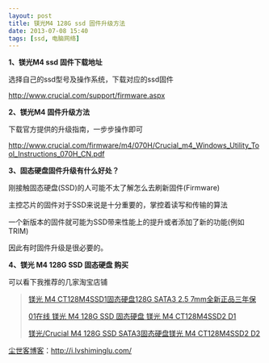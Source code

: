 ```yaml
---
layout: post
title: 镁光M4 128G ssd 固件升级方法
date: 2013-07-08 15:40
tags: [ssd, 电脑网络]
---
```

<strong>1、镁光M4 ssd 固件下载地址</strong>

选择自己的ssd型号及操作系统，下载对应的ssd固件

<a href="http://www.crucial.com/support/firmware.aspx" target="_blank">http://www.crucial.com/support/firmware.aspx</a>

<strong>2、镁光M4 固件升级方法</strong>

下载官方提供的升级指南，一步步操作即可

<a href="http://www.crucial.com/firmware/m4/070H/Crucial_m4_Windows_Utility_Tool_Instructions_070H_CN.pdf" target="_blank">http://www.crucial.com/firmware/m4/070H/Crucial_m4_Windows_Utility_Tool_Instructions_070H_CN.pdf</a>

<strong>3、固态硬盘固件升级有什么好处？ </strong>

刚接触固态硬盘(SSD)的人可能不太了解怎么去刷新固件(Firmware)

主控芯片的固件对于SSD来说是十分重要的，掌控着读写和传输的算法

一个新版本的固件就可能为SSD带来性能上的提升或者添加了新的功能(例如TRIM)

因此有时固件升级是很必要的。

<strong>4、镁光 M4 128G SSD 固态硬盘 购买</strong>

可以看下我推荐的几家淘宝店铺
<blockquote><a href="http://s.click.taobao.com/t?e=zGU34CA7K%2BPkqB07S4%2FK0CITy7klxxrJ35Nnc0iK%2BFPaaklxcnUNR62tLPEmWx8kHg4jgw1kCsseZPrchCxgLnCPgaO2gCp8xfWyqqybJuhUwg%3D%3D">镁光 M4 CT128M4SSD1固态硬盘128G SATA3 2.5 7mm全新正品三年保</a>

<a href="http://s.click.taobao.com/t?e=zGU34CA7K%2BPkqB07S4%2FK0CITy7klxxrJ35Nnc0iK%2BFPaa3gJ6XHiB5Ss3qQIRh0QsUNWGVIZp53cg%2F%2FH0LZG7cu%2FZd%2FLaRpH0gFHNMLC1shj">01在线 镁光 M4 128G SSD 固态硬盘 镁光 M4 CT128M4SSD2 D1</a>

<a href="http://s.click.taobao.com/t?e=zGU34CA7K%2BPkqB07S4%2FK0CITy7klxxrJ35Nnc0iK%2BFPaaD0VFwYBHq%2BpiDcRcw40IxXd7ljzBfXHhMqpJ4%2Bcrx5ySAp5I7e6AejOzdNuZmSB">镁光/Crucial M4 128G SSD SATA3固态硬盘镁光 M4 CT128M4SSD2 D2</a></blockquote>

<a href="http://i.lvshiminglu.com/">尘世客博客</a>：<a href="http://i.lvshiminglu.com/">http://i.lvshiminglu.com/</a>


